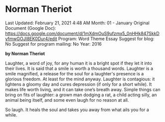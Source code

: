 # Norman Theriot

Last Updated: February 21, 2021 4:48 AM
Month: 01 - January
Original Document (Google Doc): https://docs.google.com/document/d/1mXdmOuS9ufzmx5_0nHHk847SkkDyfmwGOJI8EK0Dur4/edit
Program: Word Theme Essay
Suggest for blog: No
Suggest for program mailing: No
Year: 2016

**by Norman Theriot**

Laughter, a word of joy, for any human it is a bright spot if they let it into their lives. It is said that a smile is worth a thousand words. Laughter is a smile magnified, a release for the soul for a laughter's presence is a glorious freedom. At least for the mind anyway. Laughter is contagious: it lightens a gloomy day and cures depression (if only for a short while). It makes life worth living, and it can take one’s breath away. Simple things can bring on fits of laughter: a grown man dodging a rat, a child acting silly, an animal being itself, and some even laugh for no reason at all.

So laugh. It heals the soul and takes you away from what ails you for a while.